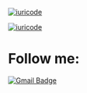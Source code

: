 [![iuricode](https://github-readme-stats.vercel.app/api?username=Guilherme786&theme=highcontrast)](https://github.com/Guilherme786/)


[![iuricode](https://github-readme-stats.vercel.app/api/top-langs/?username=Guilherme786&hide=html&layout=compact&theme=highcontrast)](https://github.com/Guilherme786/)

# Follow me:


[![Gmail Badge](https://img.shields.io/badge/-guilhermedcarvalho.a@gmail.com-006bed?style=flat-square&logo=Gmail&logoColor=white&link=mailto:xrexv158925lpo@gmail.com)](mailto:guilhermedcarvalho.a@gmail.com) 
